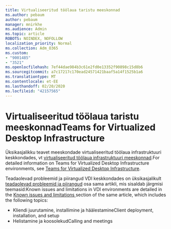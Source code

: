 ```yaml
---
title: Virtualiseeritud töölaua taristu meeskonnad
ms.author: pebaum
author: pebaum
manager: mnirkhe
ms.audience: Admin
ms.topic: article
ROBOTS: NOINDEX, NOFOLLOW
localization_priority: Normal
ms.collection: Adm_O365
ms.custom:
- "9001485"
- "3521"
ms.openlocfilehash: 7ef44dae984b3c61e2fd0e13352f90898c15d8b6
ms.sourcegitcommit: a7c17217c170ead24571421baaf5a14f1525b1a6
ms.translationtype: MT
ms.contentlocale: et-EE
ms.lasthandoff: 02/20/2020
ms.locfileid: "42157565"
---
```

# <a name="teams-for-virtualized-desktop-infrastructure"></a><span data-ttu-id="31b25-102">Virtualiseeritud töölaua taristu meeskonnad</span><span class="sxs-lookup"><span data-stu-id="31b25-102">Teams for Virtualized Desktop Infrastructure</span></span>

<span data-ttu-id="31b25-103">Üksikasjalikku teavet meeskondade virtualiseeritud töölaua infrastruktuuri keskkondades, vt [virtualiseeritud töölaua infrastruktuuri meeskonnad](https://docs.microsoft.com/en-us/microsoftteams/teams-for-vdi).</span><span class="sxs-lookup"><span data-stu-id="31b25-103">For detailed information on Teams for Virtualized Desktop Infrastructure environments, see [Teams for Virtualized Desktop Infrastructure](https://docs.microsoft.com/en-us/microsoftteams/teams-for-vdi).</span></span>

<span data-ttu-id="31b25-104">Teadaolevad probleemid ja piirangud VDI keskkondades on üksikasjalikult [teadaolevad probleemid ja piirangud](https://docs.microsoft.com/en-us/microsoftteams/teams-for-vdi#known-issues-and-limitations) osa sama artikli, mis sisaldab järgmisi teemasid:</span><span class="sxs-lookup"><span data-stu-id="31b25-104">Known issues and limitations in VDI environments are detailed in the [Known issues and limitations ](https://docs.microsoft.com/en-us/microsoftteams/teams-for-vdi#known-issues-and-limitations) section of the same article, which includes the following topics:</span></span>
 - <span data-ttu-id="31b25-105">Kliendi juurutamine, installimine ja häälestamine</span><span class="sxs-lookup"><span data-stu-id="31b25-105">Client deployment, installation, and setup</span></span>
 - <span data-ttu-id="31b25-106">Helistamine ja koosolekud</span><span class="sxs-lookup"><span data-stu-id="31b25-106">Calling and meetings</span></span>